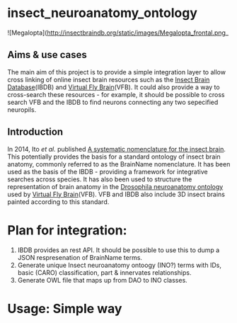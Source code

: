 # insect_neuroanatomy_ontology

![Megalopta](http://insectbraindb.org/static/images/Megalopta_frontal.png_

## Aims & use cases

The main aim of this project is to provide a simple integration layer to allow cross linking of online insect brain resources such as the [Insect Brain Database](http://insectbraindb.org/)(IBDB) and [Virtual Fly Brain](www.virtualflybrain.org)(VFB). It could also provide a way to cross-search these resources - for example, it should be possible to cross search VFB and the IBDB to find neurons connecting any two sepecified neuropils.

## Introduction

In 2014, Ito _et al._ published [A systematic nomenclature for the insect brain](http://www.ncbi.nlm.nih.gov/pubmed/24559671). This potentially provides the basis for a standard ontology of insect brain anatomy, commonly referred to as the BrainName nomenclature.  It has been used as the basis of the IBDB - providing a framework for integrative searches across species.  It has also been used to structure the representation of brain anatomy in the [Drosophila neuroanatomy ontology](https://github.com/FlyBase/drosophila-anatomy-developmental-ontology) used by [Virtual Fly Brain](www.virtualflybrain.org)(VFB).  VFB and IBDB also include 3D insect brains painted according to this standard.

# Plan for integration:

1. IBDB provides an rest API. It should be possible to use this to dump a JSON respresenation of BrainName terms.  
1. Generate unique Insect neuroanatomy ontoogy (INO?) terms with IDs, basic (CARO) classification, part & innervates relationships.
1. Generate OWL file that maps up from DAO to INO classes.

# Usage: Simple way 
